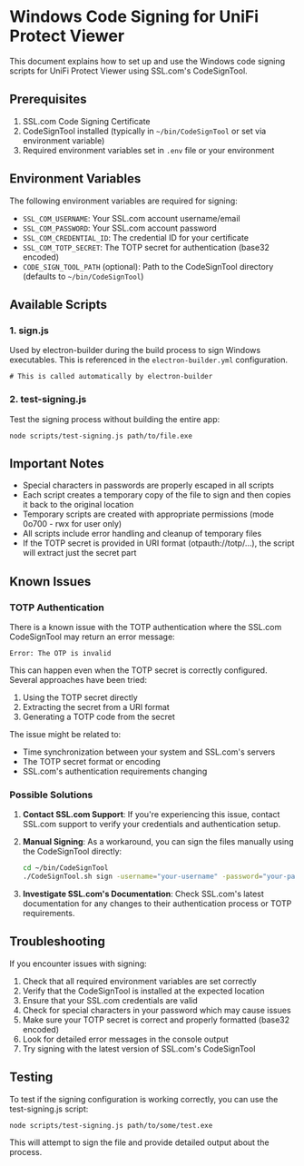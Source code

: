 # Windows Code Signing for UniFi Protect Viewer

This document explains how to set up and use the Windows code signing scripts for UniFi Protect Viewer using SSL.com's CodeSignTool.

## Prerequisites

1. SSL.com Code Signing Certificate
2. CodeSignTool installed (typically in `~/bin/CodeSignTool` or set via environment variable)
3. Required environment variables set in `.env` file or your environment

## Environment Variables

The following environment variables are required for signing:

- `SSL_COM_USERNAME`: Your SSL.com account username/email
- `SSL_COM_PASSWORD`: Your SSL.com account password
- `SSL_COM_CREDENTIAL_ID`: The credential ID for your certificate
- `SSL_COM_TOTP_SECRET`: The TOTP secret for authentication (base32 encoded)
- `CODE_SIGN_TOOL_PATH` (optional): Path to the CodeSignTool directory (defaults to `~/bin/CodeSignTool`)

## Available Scripts

### 1. sign.js

Used by electron-builder during the build process to sign Windows executables. This is referenced in the `electron-builder.yml` configuration.

```
# This is called automatically by electron-builder
```

### 2. test-signing.js

Test the signing process without building the entire app:

```
node scripts/test-signing.js path/to/file.exe
```

## Important Notes

- Special characters in passwords are properly escaped in all scripts
- Each script creates a temporary copy of the file to sign and then copies it back to the original location
- Temporary scripts are created with appropriate permissions (mode 0o700 - rwx for user only)
- All scripts include error handling and cleanup of temporary files
- If the TOTP secret is provided in URI format (otpauth://totp/...), the script will extract just the secret part

## Known Issues

### TOTP Authentication

There is a known issue with the TOTP authentication where the SSL.com CodeSignTool may return an error message:

```
Error: The OTP is invalid
```

This can happen even when the TOTP secret is correctly configured. Several approaches have been tried:

1. Using the TOTP secret directly
2. Extracting the secret from a URI format
3. Generating a TOTP code from the secret

The issue might be related to:

- Time synchronization between your system and SSL.com's servers
- The TOTP secret format or encoding
- SSL.com's authentication requirements changing

### Possible Solutions

1. **Contact SSL.com Support**: If you're experiencing this issue, contact SSL.com support to verify your credentials and authentication setup.

2. **Manual Signing**: As a workaround, you can sign the files manually using the CodeSignTool directly:

   ```bash
   cd ~/bin/CodeSignTool
   ./CodeSignTool.sh sign -username="your-username" -password="your-password" -credential_id="your-credential-id" -totp_secret="your-totp-secret" -input_file_path="path/to/file.exe" -output_dir_path="output/dir" -override
   ```

3. **Investigate SSL.com's Documentation**: Check SSL.com's latest documentation for any changes to their authentication process or TOTP requirements.

## Troubleshooting

If you encounter issues with signing:

1. Check that all required environment variables are set correctly
2. Verify that the CodeSignTool is installed at the expected location
3. Ensure that your SSL.com credentials are valid
4. Check for special characters in your password which may cause issues
5. Make sure your TOTP secret is correct and properly formatted (base32 encoded)
6. Look for detailed error messages in the console output
7. Try signing with the latest version of SSL.com's CodeSignTool

## Testing

To test if the signing configuration is working correctly, you can use the test-signing.js script:

```
node scripts/test-signing.js path/to/some/test.exe
```

This will attempt to sign the file and provide detailed output about the process.
